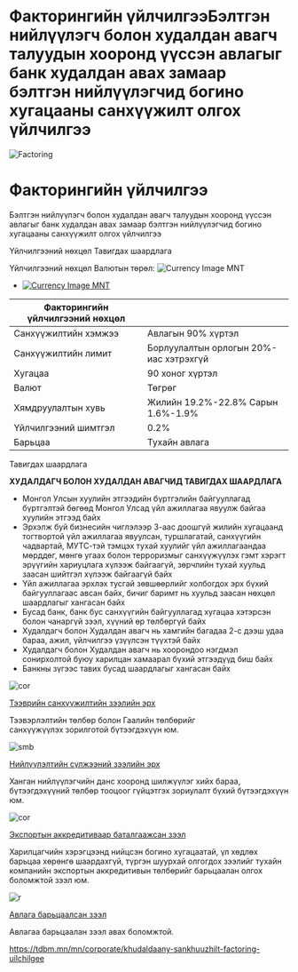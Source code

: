 # Факторингийн үйлчилгээБэлтгэн нийлүүлэгч болон худалдан авагч талуудын хооронд үүссэн авлагыг банк худалдан авах замаар бэлтгэн нийлүүлэгчид богино хугацааны санхүүжилт олгох үйлчилгээ


 

 ![Factoring](/sites/default/files/2024-09/287A5482.png)



# Факторингийн үйлчилгээ

Бэлтгэн нийлүүлэгч болон худалдан авагч талуудын хооронд үүссэн авлагыг банк худалдан авах замаар бэлтгэн нийлүүлэгчид богино хугацааны санхүүжилт олгох үйлчилгээ






Үйлчилгээний нөхцөл
Тавигдах шаардлага


Үйлчилгээний нөхцөл
Валютын төрөл:
![Currency Image](/sites/default/files/2024-05/mgl.png)
MNT

* [![Currency Image](/sites/default/files/2024-05/mgl.png)
  MNT](#tab-1834-container-0)

| **Факторингийн үйлчилгээний нөхцөл** | |
| --- | --- |
| Санхүүжилтийн хэмжээ | Авлагын 90% хүртэл |
| Санхүүжилтийн лимит | Борлуулалтын орлогын 20%-иас хэтрэхгүй |
| Хугацаа | 90 хоног хүртэл |
| Валют | Төгрөг |
| Хямдруулалтын хувь | Жилийн 19.2%-22.8%  Сарын 1.6%-1.9% |
| Үйлчилгээний шимтгэл | 0.2% |
| Барьцаа | Тухайн авлага |






Тавигдах шаардлага

**ХУДАЛДАГЧ БОЛОН ХУДАЛДАН АВАГЧИД ТАВИГДАХ ШААРДЛАГА**

* Монгол Улсын хуулийн этгээдийн бүртгэлийн байгууллагад бүртгэлтэй бөгөөд Монгол Улсад үйл ажиллагаа явуулж байгаа хуулийн этгээд байх
* Эрхэлж буй бизнесийн чиглэлээр 3-аас доошгүй жилийн хугацаанд тогтвортой үйл ажиллагаа явуулсан, туршлагатай, санхүүгийн чадвартай, МУТС-тэй тэмцэх тухай хуулийг үйл ажиллагаандаа мөрддөг, мөнгө угаах болон терроризмыг санхүүжүүлэх гэмт хэрэгт эрүүгийн хариуцлага хүлээж байгаагүй, зөрчлийн тухай хуульд заасан шийтгэл хүлээж байгаагүй байх
* Үйл ажиллагаа эрхлэх тусгай зөвшөөрлийг холбогдох эрх бүхий байгууллагаас авсан байх, бичиг баримт нь хуульд заасан нөхцөл шаардлагыг хангасан байх
* Бусад банк, банк бус санхүүгийн байгууллагад хугацаа хэтэрсэн болон чанаргүй зээл, хүүний өр төлбөргүй байх
* Худалдагч болон Худалдан авагч нь хамгийн багадаа 2-с дээш удаа бараа, ажил, үйлчилгээ үзүүлсэн түүхтэй байх
* Худалдагч болон Худалдан авагч нь хоорондоо нэгдмэл сонирхолтой буюу харилцан хамаарал бүхий этгээдүүд биш байх
* Банкны зүгээс тавих бусад шаардлагыг хангасан байх






 
 
 ![cor](/sites/default/files/2024-09/17_0.jpg)


[Тээврийн санхүүжилтийн зээлийн эрх](/mn/corporate/khudaldaany-sankhuuzhilt/teevriin-zeel)

Тээвэрлэлтийн төлбөр болон Гаалийн төлбөрийг санхүүжүүлэх зорилготой бүтээгдэхүүн юм.




 
 ![smb](/sites/default/files/2024-09/DSC3692_1.jpg)


[Нийлүүлэлтийн сүлжээний зээлийн эрх](/small-medium-sized-enterprise/niiluuleltiin-suljeenii-zeeliin-erh)

Ханган нийлүүлэгчийн данс хооронд шилжүүлэг хийх бараа, бүтээгдэхүүний төлбөр тооцоог гүйцэтгэх зориулалт бүхий бүтээгдэхүүн юм.




 
 ![cor](/sites/default/files/2024-09/18_0.jpg)


[Экспортын аккредитиваар баталгаажсан зээл](/mn/corporate/khudaldaany-sankhuuzhilt/export-zeel)

Харилцагчийн хэрэгцээнд нийцсэн богино хугацаатай, үл хөдлөх барьцаа хөрөнгө шаардахгүй, түргэн шуурхай олгогдох зээлийг тухайн компанийн экспортын аккредитивын төлбөрийг барьцаалан олгох боломжтой зээл юм.




 
 ![r](/sites/default/files/2024-10/287A2488.png)


[Авлага барьцаалсан зээл](/mn/small-medium-sized-enterprise/avlaga-baritsaalsan-zeel)

Авлагаа барьцаалан зээл авах боломжтой.
















https://tdbm.mn/mn/corporate/khudaldaany-sankhuuzhilt-factoring-uilchilgee

